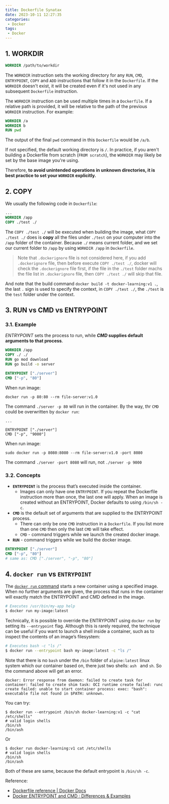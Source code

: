 ```yaml
---
title: Dockerfile Synatax
date: 2023-10-11 12:27:35
categories:
 - Docker
tags:
 - Docker
---
```


## 1. WORKDIR

```dockerfile
WORKDIR /path/to/workdir
```

The `WORKDIR` instruction sets the working directory for any `RUN`, `CMD`, `ENTRYPOINT`, `COPY` and `ADD` instructions that follow it in the `Dockerfile`. If the `WORKDIR` doesn't exist, it will be created even if it's not used in any subsequent `Dockerfile` instruction.

The `WORKDIR` instruction can be used multiple times in a `Dockerfile`. If a relative path is provided, it will be relative to the path of the previous `WORKDIR` instruction. For example:

```dockerfile
WORKDIR /a
WORKDIR b
RUN pwd
```

The output of the final `pwd` command in this `Dockerfile` would be `/a/b`.

If not specified, the default working directory is `/`. In practice, if you aren't building a Dockerfile from scratch (`FROM scratch`), the `WORKDIR` may likely be set by the base image you're using.

Therefore, **to avoid unintended operations in unknown directories, it is best practice to set your `WORKDIR` explicitly.**

## 2. COPY

We usually the following code in `Dockerfile`:

```dockerfile
...
WORKDIR /app
COPY ./test ./
```

The `COPY ./test ./` will be executed when building the image, what `COPY ./test ./` does is **copy** all the files under `./test` on your computer into the `/app` folder of the container. Because `./` means current folder, and we set  our current folder to `/app` by using `WORKDIR /app` in `Dockerfile`. 

> Note that  `.dockerignore` file is not considered here, if you add `.dockerignore` file, then before execute `COPY ./test ./`,  docker will check the `.dockerignore` file first, if the file in the `./test` folder machs the file list in `.dockerignore` file, then `COPY ./test ./` will skip that file. 

And note that the build command `docker build -t docker-learning:v1 .`, the last `.` sign is used to specify the context, in `COPY ./test ./`, the `./test` is the `test` folder under the context. 

## 3. RUN vs CMD vs ENTRYPOINT

### 3.1. Example

*ENTRYPOINT* sets the process to run, while ***CMD* supplies default arguments to that process**.

```dockerfile
WORKDIR /app
COPY ./ ./
RUN go mod download
RUN go build -o server

ENTRYPOINT ["./server"]
CMD ["-p", "80"]
```

When run image:

```shell
docker run -p 80:80 --rm file-server:v1.0
```

The command `./server -p 80` will run in the container. By the way, thr `CMD` could be overwritten by `docker run`:

```shell
...

ENTRYPOINT ["./server"]
CMD ["-p", "9000"]
```

When run image:

```shell
sudo docker run -p 8080:8080 --rm file-server:v1.0 -port 8080
```

The command `./server -port 8080` will run, not `./server -p 9000`

### 3.2. Concepts

- **`ENTRYPOINT`** is the process that’s executed inside the container.
  - Images can only have one `ENTRYPOINT`. If you repeat the Dockerfile instruction more than once, the last one will apply. When an image is created without an ENTRYPOINT, Docker defaults to using `/bin/sh -c`.
- **`CMD`** is the default set of arguments that are supplied to the ENTRYPOINT process.
  - There can only be one `CMD` instruction in a `Dockerfile`. If you list more than one `CMD` then only the last `CMD` will take effect.
  - `CMD` - command triggers while we launch the created docker image.
- **`RUN`** - command triggers while we build the docker image.

```dockerfile
ENTRYPOINT ["./server"]
CMD ["-p", "80"]
# same as: CMD ["./server", "-p", "80"]
```

## 4. `docker run` vs `ENTRYPOINT`

The [`docker run` command](https://docs.docker.com/engine/reference/commandline/run) starts a new container using a specified image. When no further arguments are given, the process that runs in the container will exactly match the ENTRYPOINT and CMD defined in the image.

```bash
# Executes /usr/bin/my-app help
$ docker run my-image:latest
```

Technically, it is possible to override the ENTRYPOINT using `docker run` by setting its `--entrypoint` flag. Although this is rarely required, the technique can be useful if you want to launch a shell inside a container, such as to inspect the contents of an image’s filesystem:

```bash
# Executes bash -c "ls /"
$ docker run --entrypoint bash my-image:latest -c "ls /"
```

Note that there is no `bash` under the `/bin` folder of  `alpine:latest` linux system which our container based on, there just two shells: `ash ` and `sh`. So the command above will get an error. 

```shell
docker: Error response from daemon: failed to create task for container: failed to create shim task: OCI runtime create failed: runc create failed: unable to start container process: exec: "bash": executable file not found in $PATH: unknown.
```

You can try:

```shell
$ docker run --entrypoint /bin/sh docker-learning:v1 -c "cat /etc/shells"
# valid login shells
/bin/sh
/bin/ash
```

Or

```shell
$ docker run docker-learning:v1 cat /etc/shells  
# valid login shells
/bin/sh
/bin/ash
```

Both of these are same, because the default entrypoint is `/bin/sh -c`. 

Reference: 

- [Dockerfile reference | Docker Docs](https://docs.docker.com/engine/reference/builder/)
- [Docker ENTRYPOINT and CMD : Differences & Examples](https://spacelift.io/blog/docker-entrypoint-vs-cmd)







